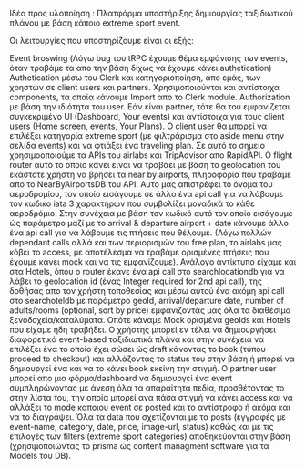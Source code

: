 Ιδέα προς υλοποίηση : Πλατφόρμα υποστήριξης δημιουργίας ταξιδιωτικού πλάνου με βάση κάποιο extreme sport event.

Οι λειτουργίες που υποστηρίζουμε είναι οι εξής:

Event broswing (Λόγω bug του tRPC έχουμε θέμα εμφάνισης των events, όταν τραβάμε τα απο την βάση δίχως να έχουμε κάνει authetication)
Authetication μέσω του Clerk και κατηγοριοποίηση, απο εμάς, των χρηστών σε client users και partners. Χρησιμοποιούνται και αντίστοιχα components, τα οποία κάνουμε Import απο το Clerk module.
Authorization με βάση την ιδιότητα του user. Εάν είναι partner, τότε θα του εμφανίζεται συγκεκριμένο UI (Dashboard, Your events) και αντίστοιχα για τους client users (Home screen, events, Your Plans).
O client user θα μπορεί να επιλέξει κατηγορία extreme sport (με φιλτράρισμα στο aside menu στην σελίδα events) και να φτιάξει ένα traveling plan. Σε αυτό το σημείο χρησιμοοποιούμε τα APIs του airlabs και TripAdvisor απο RapidAPI. O flight router αυτό το οποίο κάνει είναι να τραβάει με βάση το geolocation του εκάστοτε χρήστη να βρήσει τα near by airports, πληροφορία που τραβάμε απο το NearByAirportsDB του API. Αυτο μας απιστρέφει το όνομα του αεροδρομίου, τον οποίο εισάγουμε σε άλλο ένα api call για να λάβουμε τον κωδικο iata 3 χαρακτήρων που συμβολίζει μοναδικά το κάθε αεροδρόμιο. Στην συνέχεια με βάση τον κωδικό αυτό τον οποίο εισάγουμε ώς παράμετρο μαζί με το arrival & departure airport + date κάνουμε άλλο ένα api call για να λάβουμε τις πτήσεις που θέλουμε. (Λόγω πολλών dependant calls αλλά και των περιορισμών του free plan, το airlabs μας κόβει το access, με αποτέλεσμα να τραβάμε ορισμένες πτήσεις που έχουμε κάνει mock και να τις εμφανίζουμε). Ανάλογο αντίκτυπο είχαμε και στα Hotels, όπου ο router έκανε ένα api call στο searchlocationdb για να λάβει το geolocation id (ένας Integer required for 2nd api call), της δοθήσας απο τον χρήστη τοποθεσίας και μέσω αυτού ένα ακόμη api call στο searchoteldb με παράμετρο geoId, arrival/departure date, number of adults/rooms (optional, sort by price) εμφανιζοντάς μας όλα τα διαθέσιμα ξενοδοχεία/καταλύματα. Οπότε κάναμε Mock ορισμένα geoIds και Hotels που είχαμε ήδη τραβήξει. Ο χρήστης μπορεί εν τέλει να δημιουργήσει διαφορετικά event-based ταξιδιωτικά πλάνα και στην συνέχεια να επιλέξει ένα το οποίο έχει σώσει ώς draft κάνοντας το book (τύπου proceed to checkout) και αλλάζοντας το status του στην βάση ή μπορεί να δημιουργεί ένα και να το κάνει book εκείνη την στιγμή.
Ο partner user μπορεί απο μια φόρμα/dashboard να δημιουργεί ένα event συμπληρώνοντας με άνεση όλα τα απαραίτητα πεδία, προσθέτοντας το στην λίστα του, την οποία μπορεί ανα πάσα στιγμή να κάνει access και να αλλάξει το mode καποιου event σε posted και το αντίστροφο ή ακόμα και να το διαγράψει.
Όλα τα data που σχετίζονται με τα posts (εγγραφές με event-name, category, date, price, image-url, status) καθώς και με τις επιλογές των filters (extreme sport categories) αποθηκεύονται στην βάση (χρησιμοποιώντας το prisma ώς content managment software για τα Models του DB).
